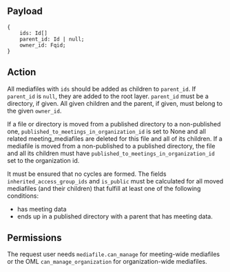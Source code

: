 ## Payload
```
{
    ids: Id[]
    parent_id: Id | null;
    owner_id: Fqid;
}
```

## Action
All mediafiles with `ids` should be added as children to `parent_id`. If `parent_id` is `null`, they are added to the root layer. `parent_id` must be a directory, if given. All given children and the parent, if given, must belong to the given `owner_id`.

If a file or directory is moved from a published directory to a non-published one, `published_to_meetings_in_organization_id` is set to None and all related meeting_mediafiles are deleted for this file and all of its children. If a mediafile is moved from a non-published to a published directory, the file and all its children must have `published_to_meetings_in_organization_id` set to the organization id.

It must be ensured that no cycles are formed. The fields `inherited_access_group_ids` and `is_public` must be calculated for all moved mediafiles (and their children) that fulfill at least one of the following conditions:
- has meeting data
- ends up in a published directory with a parent that has meeting data.

## Permissions
The request user needs `mediafile.can_manage` for meeting-wide mediafiles or the OML `can_manage_organization` for organization-wide mediafiles.
